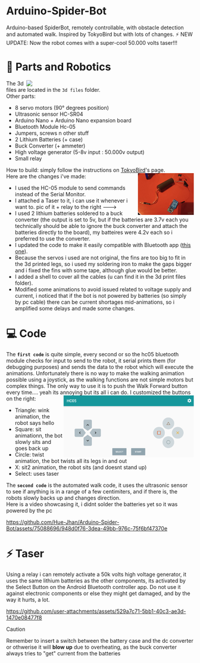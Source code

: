 # Arduino-Spider-Bot
Arduino-based SpiderBot, remotely controllable, with obstacle detection and automated walk. Inspired by TokyoBird but with lots of changes. ⚡ NEW UPDATE: Now the robot comes with a super-cool 50.000 volts taser!!! 

# 🔋 Parts and Robotics
<img align="right" src="media/a.gif" width="450" />

The 3d files are located in the `3d files` folder. \
Other parts:
- 8 servo motors (90° degrees position)
- Ultrasonic sensor HC-SR04
- Arduino Nano + Arduino Nano expansion board
- Bluetooth Module Hc-05
- Jumpers, screws n other stuff
- 2 Lithium Batteries (+ case)
- Buck Converter (+ ammeter)
- High voltage generator (5-8v input : 50.000v output)
- Small relay

How to build: simply follow the instructions on [TokyoBird](https://www.thingiverse.com/thin:4905975)'s page. <img align="right" src="taser_relay.png" width="150" /> \
Here are the changes i've made: 
- I used the HC-05 module to send commands instead of the Serial Monitor.
- I attached a Taser to it, i can use it whenever i want to. pic of it + relay to the right ---> 
- I used 2 lithium batteries soldered to a buck converter (the output is set to 5v, but if the batteries are 3.7v each you technically should be able to ignore the buck converter and attach the batteries directly to the board), my batteires were 4.2v each so i preferred to use the converter.
- I updated the code to make it easily compatible with Bluetooth app ([this one](https://play.google.com/store/apps/details?id=com.giumig.apps.bluetoothserialmonitor&hl=en&gl=US&pli=1)).
- Because the servos i used are not original, the fins are too big to fit in the 3d printed legs, so i used my soldering iron to make the gaps bigger and i fixed the fins with some tape, although glue would be better.
- I added a shell to cover all the cables (u can find it in the 3d print files folder).
- Modified some animations to avoid issued related to voltage supply and current, i noticed that if the bot is not powered by batteries (so simply by pc cable) there can be current shortages mid-animations, so i amplified some delays and made some changes.

# 💻 Code

The **`first code`** is quite simple, every second or so the hc05 bluetooth module checks for input to send to the robot, it serial prints them (for debugging purposes) and sends the data to the robot which will execute the animations. 
Unfortunately there is no way to make the walking animation possible using a joystick, as the walking functions are not simple motors but complex things. The only way to use it is to push the Walk Forward button every time.... yeah its annoying but its all i can do. I customized the buttons on the right: <img align="right" src="media/gamepad.png" width="350" />
- Triangle: wink animation, the robot says hello
- Square: sit animationn, the bot slowly sits and goes back up 
- Circle: twist animation, the bot twists all its legs in and out 
- X: sit2 animation, the robot sits (and doesnt stand up)
- Select: uses taser

The **`second code`** is the automated walk code, it uses the ultrasonic sensor to see if anything is in a range of a few centimiters, and if there is, the robots slowly backs up and changes direction. \
Here is a video showcasing it, i didnt solder the batteries yet so it was powered by the pc

https://github.com/Hue-Jhan/Arduino-Spider-Bot/assets/75088696/948d0f76-3dea-49bb-976c-75f6bf47370e

# ⚡ Taser

Using a relay i can remotely activate a 50k volts high voltage generator, it uses the same lithium batteries as the other components, its activated by the Select Button on the Android Bluetooth controller app. Do not use it against electronic components or else they might get damaged, and by the way it hurts, a lot.

https://github.com/user-attachments/assets/529a7c71-5bb1-40c3-ae3d-1470e08477f8
> [!CAUTION]  
> Remember to insert a switch between the battery case and the dc converter or othwerise it will **blow up** due to overheating, as the buck converter always tries to "get" current from the batteries
